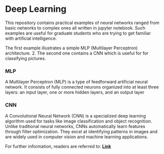 # Deep Learning

This repository contains practical examples of neural networks ranged from basic networks to complex ones all written in jupyter notebook.
Such examples are useful for graduate students who are trying to get familiar with artificial intelligence.

The first example illustrates a simple MLP (Multilayer Perceptron) architecture. 
2. The second one contains a CNN which is useful for for classifying pictures.

### MLP
A Multilayer Perceptron (MLP) is a type of feedforward artificial neural network. It consists of fully connected neurons organized into at least three layers: an input layer, one or more hidden layers, and an output layer
### CNN
A Convolutional Neural Network (CNN) is a specialized deep learning algorithm used for tasks like image classification and object recognition. Unlike traditional neural networks, CNNs automatically learn features through filter optimization. They excel at identifying patterns in images and are widely used in computer vision and machine learning applications.


For further information, readers are referred to: 
**[Link](https://link.springer.com/article/10.1007/s42979-021-00815-1)**

